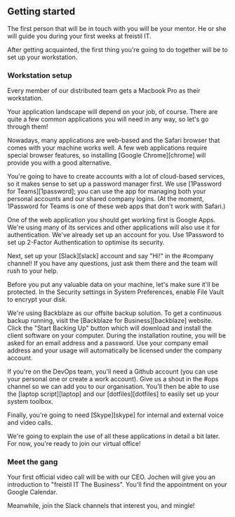 ## Getting started

The first person that will be in touch with you will be your mentor. He or she
will guide you during your first weeks at freistil IT.

After getting acquainted, the first thing you're going to do together will be to
set up your workstation.


### Workstation setup

Every member of our distributed team gets a Macbook Pro as their workstation.

Your application landscape will depend on your job, of course. There are quite a
few common applications you will need in any way, so let's go through them!

Nowadays, many applications are web-based and the Safari browser that comes with
your machine works well. A few web applications require special browser
features, so installing [Google Chrome][chrome] will provide you with a good
alternative.

You're going to have to create accounts with a lot of cloud-based services, so
it makes sense to set up a password manager first. We use [1Password for
Teams][1password]; you can use the app for managing both your personal accounts
and our shared company logins. (At the moment, 1Password for Teams is one of
these web apps that don't work with Safari.)

One of the web application you should get working first is Google Apps. We're
using many of its services and other applications will also use it for
authentication. We've already set up an account for you. Use 1Password to set up
2-Factor Authentication to optimise its security.

Next, set up your [Slack][slack] account and say "Hi!" in the \#company channel!
If you have any questions, just ask them there and the team will rush to your
help.

Before you put any valuable data on your machine, let's make sure it'll be
protected. In the Security settings in System Preferences, enable File Vault to
encrypt your disk.

We're using Backblaze as our offsite backup solution. To get a continuous backup
running, visit the [Backblaze for Business][backblaze] website. Click the "Start
Backing Up" button which will download and install the client software on your
computer. During the installation routine, you will be asked for an email
address and a password. Use your company email address and your usage will
automatically be licensed under the company account.

If you're on the DevOps team, you'll need a Github account (you can use your
personal one or create a work account). Give us a shout in the \#ops channel so
we can add you to our organisation. You'll then be able to use the [laptop
script][laptop] and our [dotfiles][dotfiles] to easily set up your system
toolbox.

Finally, you're going to need [Skype][skype] for internal and
external voice and video calls.

We're going to explain the use of all these applications in detail a bit later.
For now, you're ready to join our virtual office!



### Meet the gang

Your first official video call will be with our CEO. Jochen will give you an
introduction to "freistil IT The Business". You'll find the appointment on your
Google Calendar.

Meanwhile, join the Slack channels that interest you, and mingle!
